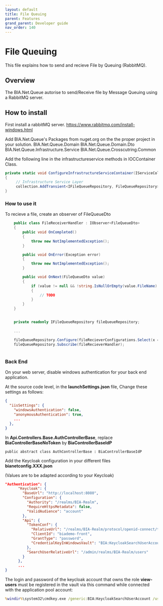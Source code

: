 ```yaml
---
layout: default
title: File Queuing
parent: Features
grand_parent: Developer guide
nav_order: 140
---
```


# File Queuing

This file explains how to send and recieve File by Queuing (RabbitMQ).

## Overview

The BIA.Net.Queue autorise to send/Receive file by Message Queuing using a RabbitMQ server.

## How to install

First install a rabbitMQ server.
https://www.rabbitmq.com/install-windows.html

Add BIA.Net.Queue's Packages from nuget.org on the the proper project in your solution.
BIA.Net.Queue.Domain
BIA.Net.Queue.Domain.Dto
BIA.Net.Queue.Infrastructure.Service
BIA.Net.Queue.Crosscutring.Common

Add the following line in the infrastructureservice methods in IOCContainer Class.

```csharp
private static void ConfigureInfrastructureServiceContainer(IServiceCollection collection)
{
     // Infrastructure Service Layer
     collection.AddTransient<IFileQueueRepository, FileQueueRepository>();
}
```

### How to use it

To recieve a file, create an observer of FileQueueDto

```csharp
	public class FileReceiverHandler : IObserver<FileQueueDto>
    {
        public void OnCompleted()
        {
            throw new NotImplementedException();
        }

        public void OnError(Exception error)
        {
            throw new NotImplementedException();
        }

        public void OnNext(FileQueueDto value)
        {
            if (value != null && !string.IsNullOrEmpty(value.FileName) && !string.IsNullOrEmpty(value.OutputPath) && value.Data.Length > 0)
            {
                // TODO
            }
        }
    }
	
```


```csharp
    private readonly IFileQueueRepository fileQueueRepository;
	
	...
	
	fileQueueRepository.Configure(fileRecieverConfigurations.Select(x => new QueueDto { Endpoint = XXX, QueueName = YYY }));
	fileQueueRepository.Subscribe(fileRecieverHandler);
	
```

### Back End

On your web server, disable windows authentication for your back end application.

At the source code level, in the **launchSettings.json** file, Change these settings as follows:

```json
{
  "iisSettings": {
    "windowsAuthentication": false,
    "anonymousAuthentication": true,
    ...
  },
}
```

In **Api.Controllers.Base.AuthControllerBase**, replace **BiaControllerBaseNoToken** by **BiaControllerBaseIdP**

```
public abstract class AuthControllerBase : BiaControllerBaseIdP
```

Add the Keycloak configuration in your different files **bianetconfig.XXX.json**

(Values are to be adapted according to your Keycloak)

```json
"Authentication": {
      "Keycloak": {
        "BaseUrl": "http://localhost:8080",
        "Configuration": {
          "Authority": "/realms/BIA-Realm",
          "RequireHttpsMetadata": false,
          "ValidAudience": "account"
        },
        "Api": {
          "TokenConf": {
            "RelativeUrl": "/realms/BIA-Realm/protocol/openid-connect/token",
            "ClientId": "biademo-front",
            "GrantType": "password",
            "CredentialKeyInWindowsVault": "BIA:KeycloakSearchUserAccount"
          },
          "SearchUserRelativeUrl": "/admin/realms/BIA-Realm/users"
        }
      },
      ...
}
```

The login and password of the keycloak account that owns the role **view-users** must be registered in the vault via this command while connected with the application pool account:

```bat
%windir%\system32\cmdkey.exe /generic:BIA:KeycloakSearchUserAccount /user:"MyLogin" /pass:"MyPassword"
```